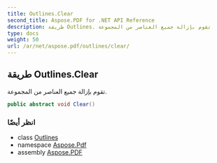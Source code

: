 ```yaml
---
title: Outlines.Clear
second_title: Aspose.PDF for .NET API Reference
description: طريقة Outlines. تقوم بإزالة جميع العناصر من المجموعة
type: docs
weight: 50
url: /ar/net/aspose.pdf/outlines/clear/
---
```

## طريقة Outlines.Clear

تقوم بإزالة جميع العناصر من المجموعة.

```csharp
public abstract void Clear()
```

### انظر أيضًا

* class [Outlines](../)
* namespace [Aspose.Pdf](../../../aspose.pdf/)
* assembly [Aspose.PDF](../../../)